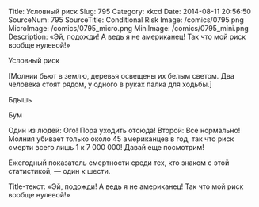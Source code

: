 Title: Условный риск 
Slug: 795 
Category: xkcd 
Date: 2014-08-11 20:56:50 
SourceNum: 795 
SourceTitle: Conditional Risk 
Image: /comics/0795.png 
MicroImage: /comics/0795_micro.png 
MiniImage: /comics/0795_mini.png 
Description: «Эй, подожди! А ведь я не американец! Так что мой риск вообще нулевой!» 

Условный риск

[Молнии бьют в землю, деревья освещены их белым светом. Два человека стоят рядом, у одного в руках палка для ходьбы.]

Бдышь

Бум

Один из людей: Ого! Пора уходить отсюда!
Второй: Все нормально! Молния убивает только около 45 американцев в год, так что риск смерти всего лишь 1 к 7 000 000! Давай еще посмотрим!

Ежегодный показатель смертности среди тех, кто знаком с этой статистикой, — один к шести.

Title-текст: «Эй, подожди! А ведь я не американец! Так что мой риск вообще нулевой!»